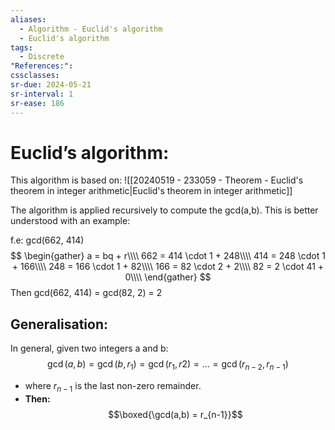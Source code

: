 ```yaml
---
aliases:
  - Algorithm - Euclid's algorithm
  - Euclid's algorithm
tags:
  - Discrete
"References:": 
cssclasses: 
sr-due: 2024-05-21
sr-interval: 1
sr-ease: 186
---
```

# Euclid’s algorithm: 
This algorithm is based on:
![[20240519 - 233059 - Theorem - Euclid's theorem in integer arithmetic|Euclid's theorem in integer arithmetic]]

The algorithm is applied recursively to compute the gcd(a,b). This is better understood with an example: 

f.e: 
	gcd(662, 414)
	$$
	\begin{gather}
	a = bq + r\\\\
	662 = 414 \cdot 1 + 248\\\\
	414 = 248 \cdot 1 + 166\\\\
	248 = 166 \cdot 1 + 82\\\\
	166 = 82 \cdot 2 + 2\\\\
	82 = 2 \cdot 41 + 0\\\\
	\end{gather}
	$$
	Then gcd(662, 414) = gcd(82, 2) = 2

## Generalisation: 
In general, given two integers a and b: 
$$
\gcd(a,b) = \gcd(b, r_1) = \gcd(r_1,r2)  = ...= \gcd(r_{n-2}, r_{n-1})
$$
+ where $r_{n-1}$ is the last non-zero remainder.
+ **Then:** $$\boxed{\gcd(a,b) = r_{n-1}}$$
